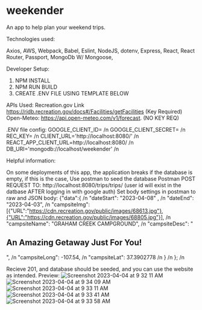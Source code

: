 # weekender

An app to help plan your weekend trips.

Technologies used:

Axios,
AWS,
Webpack,
Babel,
Eslint,
NodeJS,
dotenv,
Express,
React,
React Router,
Passport,
MongoDb W/ Mongoose,

Developer Setup:
1. NPM INSTALL
2. NPM RUN BUILD
3. CREATE .ENV FILE USING TEMPLATE BELOW



APIs Used: 
Recreation.gov Link https://ridb.recreation.gov/docs#/Facilities/getFacilities (Key Required)
Open-Meteo: https://api.open-meteo.com/v1/forecast. (NO KEY REQ)


.ENV file config:
GOOGLE_CLIENT_ID= /n
GOOGLE_CLIENT_SECRET= /n
REC_KEY= /n
CLIENT_URL='http://localhost:8080/' /n
REACT_APP_CLIENT_URL=http://localhost:8080/ /n
DB_URI='mongodb://localhost/weekender' /n

Helpful information:

On some deployments of this app, the application breaks if the database is empty, if this is the case, Use postman to seed the database
Postman POST REQUEST TO: http://localhost:8080/trips/trips/<your user id> (user id will exist in the datbase AFTER logging in with google auth)
Set body settings in postman to raw and JSON
body: 
{"data":{ /n
    "dateStart": "2023-04-08" , /n
    "dateEnd": "2023-04-03", /n
    "campsiteImg": [{"URL":"https://cdn.recreation.gov/public/images/68613.jpg"},{"URL":"https://cdn.recreation.gov/public/images/68805.jpg"}], /n
    "campsiteName": "GRAHAM CREEK CAMPGROUND", /n
    "campsiteDesc": "<h2>An Amazing Getaway Just For You!</h2>", /n
    "campsiteLong": -107.54, /n
    "campsiteLat": 37.3902778 /n
  } /n
}; /n

Recieve 201, and database should be seeded, and you can use the website as intended.
Preview:
![Screenshot 2023-04-04 at 9 32 11 AM](https://user-images.githubusercontent.com/65569578/229809738-1d7ccd0b-ecba-444c-920f-362549f3a662.png)
![Screenshot 2023-04-04 at 9 34 09 AM](https://user-images.githubusercontent.com/65569578/229809858-f66c054b-b05a-4f09-9db7-0919ea8466a8.png)
![Screenshot 2023-04-04 at 9 33 11 AM](https://user-images.githubusercontent.com/65569578/229809978-d4429135-4134-4bfb-821b-6530ff29c930.png)
![Screenshot 2023-04-04 at 9 33 41 AM](https://user-images.githubusercontent.com/65569578/229810032-26361eeb-0bfd-4935-97bf-b1ff9ab00a38.png)
![Screenshot 2023-04-04 at 9 33 58 AM](https://user-images.githubusercontent.com/65569578/229810053-5d42405e-8ce8-4d37-be48-3cc8ffd71e71.png)



